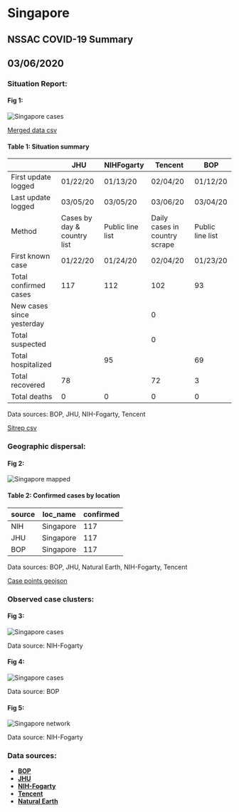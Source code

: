 # Singapore
## NSSAC COVID-19 Summary
## 03/06/2020



### Situation Report:
#### Fig 1:
![Singapore cases](../merged_histories/Singapore_merged_histories.png)

[Merged data csv](https://github.com/SchlittDataSci/SchlittDataSci.github.io/blob/master/data/tables/Singapore_merged_daily.csv)

#### Table 1: Situation summary


|                           | JHU                         | NIHFogarty       | Tencent                       | BOP              |
|---------------------------|-----------------------------|------------------|-------------------------------|------------------|
| First update logged       | 01/22/20                    | 01/13/20         | 02/04/20                      | 01/12/20         |
| Last update logged        | 03/05/20                    | 03/05/20         | 03/06/20                      | 03/04/20         |
| Method                    | Cases by day & country list | Public line list | Daily cases in country scrape | Public line list |
| First known case          | 01/22/20                    | 01/24/20         | 02/04/20                      | 01/23/20         |
| Total confirmed cases     | 117                         | 112              | 102                           | 93               |
| New cases since yesterday |                             |                  | 0                             |                  |
| Total suspected           |                             |                  | 0                             |                  |
| Total hospitalized        |                             | 95               |                               | 69               |
| Total recovered           | 78                          |                  | 72                            | 3                |
| Total deaths              | 0                           | 0                | 0                             | 0                |

Data sources: BOP, JHU, NIH-Fogarty, Tencent


[Sitrep csv](https://github.com/SchlittDataSci/SchlittDataSci.github.io/blob/master/data/tables/Singapore_sitrep.csv)

### Geographic dispersal:
#### Fig 2:
![Singapore mapped](../case_locs/Singapore_case_locs.png)

#### Table 2: Confirmed cases by location


| source   | loc_name   |   confirmed |
|----------|------------|-------------|
| NIH      | Singapore  |         117 |
| JHU      | Singapore  |         117 |
| BOP      | Singapore  |         117 |

Data sources: BOP, JHU, Natural Earth, NIH-Fogarty, Tencent


[Case points geojson](https://github.com/SchlittDataSci/SchlittDataSci.github.io/blob/master/data/shapes/Singapore_case_locs.geojson)

### Observed case clusters:
#### Fig 3:
![Singapore cases](../cluster_analysis/Singapore_imported_cases_NIHFogarty.png)



Data source: NIH-Fogarty


#### Fig 4:
![Singapore cases](../cluster_analysis/Singapore_imported_cases_BOP.png)



Data source: BOP


#### Fig 5:
![Singapore network](../autochthonous_networks/Singapore_network.png)



Data source: NIH-Fogarty


### Data sources:
* **[BOP](https://github.com/beoutbreakprepared/nCoV2019)**
* **[JHU](https://github.com/CSSEGISandData/COVID-19)** 
* **[NIH-Fogarty](https://docs.google.com/spreadsheets/d/1jS24DjSPVWa4iuxuD4OAXrE3QeI8c9BC1hSlqr-NMiU/edit#gid=1187587451)** 
* **[Tencent](https://news.qq.com/zt2020/page/feiyan.htm)**
* **[Natural Earth](https://www.naturalearthdata.com/forums/forum/natural-earth-map-data/cultural-vectors/admin-1-states-provinces-and-their-boundaries/)**

<!-- Global site tag (gtag.js) - Google Analytics -->
<script async src="https://www.googletagmanager.com/gtag/js?id=UA-158816269-1"></script>
<script>
  window.dataLayer = window.dataLayer || [];
  function gtag(){dataLayer.push(arguments);}
  gtag('js', new Date());

  gtag('config', 'UA-158816269-1');
</script>